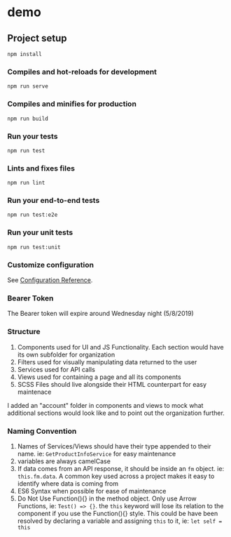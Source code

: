 # demo

## Project setup
```
npm install
```

### Compiles and hot-reloads for development
```
npm run serve
```

### Compiles and minifies for production
```
npm run build
```

### Run your tests
```
npm run test
```

### Lints and fixes files
```
npm run lint
```

### Run your end-to-end tests
```
npm run test:e2e
```

### Run your unit tests
```
npm run test:unit
```

### Customize configuration
See [Configuration Reference](https://cli.vuejs.org/config/).


### Bearer Token
The Bearer token will expire around Wednesday night (5/8/2019)

### Structure
1. Components used for UI and JS Functionality. Each section would have its own subfolder for organization
2. Filters used for visually manipulating data returned to the user
3. Services used for API calls
4. Views used for containing a page and all its components
5. SCSS Files should live alongside their HTML counterpart for easy maintenace

I added an "account" folder in components and views to mock what additional sections would look like and to point out the organization further.

### Naming Convention
1. Names of Services/Views should have their type appended to their name. ie: `GetProductInfoService` for easy maintenance
1. variables are always camelCase
1. If data comes from an API response, it should be inside an `fm` object. ie: `this.fm.data`. A common key used across a project makes it easy to identify where data is coming from
1. ES6 Syntax when possible for ease of maintenance
1. Do Not Use Function(){} in the method object. Only use Arrow Functions, ie: `Test() => {}`. the `this` keyword will lose its relation to the component if you use the Function(){} style. This could be have been resolved by declaring a variable and assigning `this` to it, ie: `let self = this`
